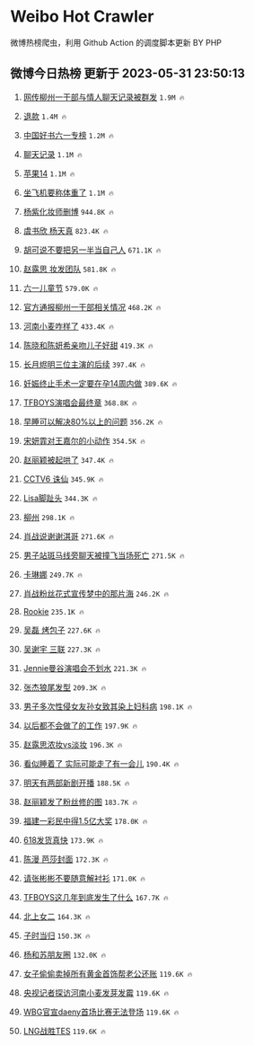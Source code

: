 # Weibo Hot Crawler 



微博热榜爬虫，利用 Github Action 的调度脚本更新 BY PHP 


## 微博今日热榜 更新于 2023-05-31 23:50:13 
1. [网传柳州一干部与情人聊天记录被群发](https://s.weibo.com/weibo?q=%23%E7%BD%91%E4%BC%A0%E6%9F%B3%E5%B7%9E%E4%B8%80%E5%B9%B2%E9%83%A8%E4%B8%8E%E6%83%85%E4%BA%BA%E8%81%8A%E5%A4%A9%E8%AE%B0%E5%BD%95%E8%A2%AB%E7%BE%A4%E5%8F%91%23&t=31&band_rank=1&Refer=top) `1.9M 🔥` 

1. [退款](https://s.weibo.com/weibo?q=%E9%80%80%E6%AC%BE&t=31&band_rank=2&Refer=top) `1.4M 🔥` 

1. [中国好书六一专榜](https://s.weibo.com/weibo?q=%23%E4%B8%AD%E5%9B%BD%E5%A5%BD%E4%B9%A6%E5%85%AD%E4%B8%80%E4%B8%93%E6%A6%9C%23&t=31&band_rank=3&Refer=top) `1.2M 🔥` 

1. [聊天记录](https://s.weibo.com/weibo?q=%E8%81%8A%E5%A4%A9%E8%AE%B0%E5%BD%95&t=31&band_rank=4&Refer=top) `1.1M 🔥` 

1. [苹果14](https://s.weibo.com/weibo?q=%E8%8B%B9%E6%9E%9C14&t=31&band_rank=5&Refer=top) `1.1M 🔥` 

1. [坐飞机要称体重了](https://s.weibo.com/weibo?q=%23%E5%9D%90%E9%A3%9E%E6%9C%BA%E8%A6%81%E7%A7%B0%E4%BD%93%E9%87%8D%E4%BA%86%23&t=31&band_rank=6&Refer=top) `1.1M 🔥` 

1. [杨紫化妆师删博](https://s.weibo.com/weibo?q=%23%E6%9D%A8%E7%B4%AB%E5%8C%96%E5%A6%86%E5%B8%88%E5%88%A0%E5%8D%9A%23&t=31&band_rank=7&Refer=top) `944.8K 🔥` 

1. [虞书欣 杨天真](https://s.weibo.com/weibo?q=%E8%99%9E%E4%B9%A6%E6%AC%A3%20%E6%9D%A8%E5%A4%A9%E7%9C%9F&t=31&band_rank=8&Refer=top) `823.4K 🔥` 

1. [胡可说不要把另一半当自己人](https://s.weibo.com/weibo?q=%23%E8%83%A1%E5%8F%AF%E8%AF%B4%E4%B8%8D%E8%A6%81%E6%8A%8A%E5%8F%A6%E4%B8%80%E5%8D%8A%E5%BD%93%E8%87%AA%E5%B7%B1%E4%BA%BA%23&t=31&band_rank=9&Refer=top) `671.1K 🔥` 

1. [赵露思 妆发团队](https://s.weibo.com/weibo?q=%E8%B5%B5%E9%9C%B2%E6%80%9D%20%E5%A6%86%E5%8F%91%E5%9B%A2%E9%98%9F&t=31&band_rank=10&Refer=top) `581.8K 🔥` 

1. [六一儿童节](https://s.weibo.com/weibo?q=%E5%85%AD%E4%B8%80%E5%84%BF%E7%AB%A5%E8%8A%82&t=31&band_rank=11&Refer=top) `579.0K 🔥` 

1. [官方通报柳州一干部相关情况](https://s.weibo.com/weibo?q=%23%E5%AE%98%E6%96%B9%E9%80%9A%E6%8A%A5%E6%9F%B3%E5%B7%9E%E4%B8%80%E5%B9%B2%E9%83%A8%E7%9B%B8%E5%85%B3%E6%83%85%E5%86%B5%23&t=31&band_rank=12&Refer=top) `468.2K 🔥` 

1. [河南小麦咋样了](https://s.weibo.com/weibo?q=%23%E6%B2%B3%E5%8D%97%E5%B0%8F%E9%BA%A6%E5%92%8B%E6%A0%B7%E4%BA%86%23&t=31&band_rank=13&Refer=top) `433.4K 🔥` 

1. [陈晓和陈妍希亲吻儿子好甜](https://s.weibo.com/weibo?q=%23%E9%99%88%E6%99%93%E5%92%8C%E9%99%88%E5%A6%8D%E5%B8%8C%E4%BA%B2%E5%90%BB%E5%84%BF%E5%AD%90%E5%A5%BD%E7%94%9C%23&t=31&band_rank=14&Refer=top) `419.3K 🔥` 

1. [长月烬明三位主演的后续](https://s.weibo.com/weibo?q=%23%E9%95%BF%E6%9C%88%E7%83%AC%E6%98%8E%E4%B8%89%E4%BD%8D%E4%B8%BB%E6%BC%94%E7%9A%84%E5%90%8E%E7%BB%AD%23&t=31&band_rank=15&Refer=top) `397.4K 🔥` 

1. [妊娠终止手术一定要在孕14周内做](https://s.weibo.com/weibo?q=%E5%A6%8A%E5%A8%A0%E7%BB%88%E6%AD%A2%E6%89%8B%E6%9C%AF%E4%B8%80%E5%AE%9A%E8%A6%81%E5%9C%A8%E5%AD%9514%E5%91%A8%E5%86%85%E5%81%9A&t=31&band_rank=16&Refer=top) `389.6K 🔥` 

1. [TFBOYS演唱会最终章](https://s.weibo.com/weibo?q=%23TFBOYS%E6%BC%94%E5%94%B1%E4%BC%9A%E6%9C%80%E7%BB%88%E7%AB%A0%23&t=31&band_rank=17&Refer=top) `368.8K 🔥` 

1. [早睡可以解决80%以上的问题](https://s.weibo.com/weibo?q=%E6%97%A9%E7%9D%A1%E5%8F%AF%E4%BB%A5%E8%A7%A3%E5%86%B380%25%E4%BB%A5%E4%B8%8A%E7%9A%84%E9%97%AE%E9%A2%98&t=31&band_rank=18&Refer=top) `356.2K 🔥` 

1. [宋妍霏对王嘉尔的小动作](https://s.weibo.com/weibo?q=%23%E5%AE%8B%E5%A6%8D%E9%9C%8F%E5%AF%B9%E7%8E%8B%E5%98%89%E5%B0%94%E7%9A%84%E5%B0%8F%E5%8A%A8%E4%BD%9C%23&t=31&band_rank=19&Refer=top) `354.5K 🔥` 

1. [赵丽颖被起哄了](https://s.weibo.com/weibo?q=%23%E8%B5%B5%E4%B8%BD%E9%A2%96%E8%A2%AB%E8%B5%B7%E5%93%84%E4%BA%86%23&t=31&band_rank=20&Refer=top) `347.4K 🔥` 

1. [CCTV6 诛仙](https://s.weibo.com/weibo?q=CCTV6%20%E8%AF%9B%E4%BB%99&t=31&band_rank=21&Refer=top) `345.9K 🔥` 

1. [Lisa脚趾头](https://s.weibo.com/weibo?q=%23Lisa%E8%84%9A%E8%B6%BE%E5%A4%B4%23&t=31&band_rank=22&Refer=top) `344.3K 🔥` 

1. [柳州](https://s.weibo.com/weibo?q=%E6%9F%B3%E5%B7%9E&t=31&band_rank=23&Refer=top) `298.1K 🔥` 

1. [肖战说谢谢淇哥](https://s.weibo.com/weibo?q=%23%E8%82%96%E6%88%98%E8%AF%B4%E8%B0%A2%E8%B0%A2%E6%B7%87%E5%93%A5%23&t=31&band_rank=24&Refer=top) `271.6K 🔥` 

1. [男子站斑马线旁聊天被撞飞当场死亡](https://s.weibo.com/weibo?q=%23%E7%94%B7%E5%AD%90%E7%AB%99%E6%96%91%E9%A9%AC%E7%BA%BF%E6%97%81%E8%81%8A%E5%A4%A9%E8%A2%AB%E6%92%9E%E9%A3%9E%E5%BD%93%E5%9C%BA%E6%AD%BB%E4%BA%A1%23&t=31&band_rank=25&Refer=top) `271.5K 🔥` 

1. [卡琳娜](https://s.weibo.com/weibo?q=%E5%8D%A1%E7%90%B3%E5%A8%9C&t=31&band_rank=26&Refer=top) `249.7K 🔥` 

1. [肖战粉丝花式宣传梦中的那片海](https://s.weibo.com/weibo?q=%23%E8%82%96%E6%88%98%E7%B2%89%E4%B8%9D%E8%8A%B1%E5%BC%8F%E5%AE%A3%E4%BC%A0%E6%A2%A6%E4%B8%AD%E7%9A%84%E9%82%A3%E7%89%87%E6%B5%B7%23&t=31&band_rank=27&Refer=top) `246.2K 🔥` 

1. [Rookie](https://s.weibo.com/weibo?q=Rookie&t=31&band_rank=28&Refer=top) `235.1K 🔥` 

1. [吴磊 烤包子](https://s.weibo.com/weibo?q=%E5%90%B4%E7%A3%8A%20%E7%83%A4%E5%8C%85%E5%AD%90&t=31&band_rank=29&Refer=top) `227.6K 🔥` 

1. [吴谢宇 三联](https://s.weibo.com/weibo?q=%E5%90%B4%E8%B0%A2%E5%AE%87%20%E4%B8%89%E8%81%94&t=31&band_rank=30&Refer=top) `227.3K 🔥` 

1. [Jennie曼谷演唱会不划水](https://s.weibo.com/weibo?q=%23Jennie%E6%9B%BC%E8%B0%B7%E6%BC%94%E5%94%B1%E4%BC%9A%E4%B8%8D%E5%88%92%E6%B0%B4%23&t=31&band_rank=31&Refer=top) `221.3K 🔥` 

1. [张杰狼尾发型](https://s.weibo.com/weibo?q=%23%E5%BC%A0%E6%9D%B0%E7%8B%BC%E5%B0%BE%E5%8F%91%E5%9E%8B%23&t=31&band_rank=32&Refer=top) `209.3K 🔥` 

1. [男子多次性侵女友孙女致其染上妇科病](https://s.weibo.com/weibo?q=%23%E7%94%B7%E5%AD%90%E5%A4%9A%E6%AC%A1%E6%80%A7%E4%BE%B5%E5%A5%B3%E5%8F%8B%E5%AD%99%E5%A5%B3%E8%87%B4%E5%85%B6%E6%9F%93%E4%B8%8A%E5%A6%87%E7%A7%91%E7%97%85%23&t=31&band_rank=33&Refer=top) `198.1K 🔥` 

1. [以后都不会做了的工作](https://s.weibo.com/weibo?q=%E4%BB%A5%E5%90%8E%E9%83%BD%E4%B8%8D%E4%BC%9A%E5%81%9A%E4%BA%86%E7%9A%84%E5%B7%A5%E4%BD%9C&t=31&band_rank=34&Refer=top) `197.9K 🔥` 

1. [赵露思浓妆vs淡妆](https://s.weibo.com/weibo?q=%23%E8%B5%B5%E9%9C%B2%E6%80%9D%E6%B5%93%E5%A6%86vs%E6%B7%A1%E5%A6%86%23&t=31&band_rank=35&Refer=top) `196.3K 🔥` 

1. [看似睡着了 实际可能走了有一会儿](https://s.weibo.com/weibo?q=%E7%9C%8B%E4%BC%BC%E7%9D%A1%E7%9D%80%E4%BA%86%20%E5%AE%9E%E9%99%85%E5%8F%AF%E8%83%BD%E8%B5%B0%E4%BA%86%E6%9C%89%E4%B8%80%E4%BC%9A%E5%84%BF&t=31&band_rank=36&Refer=top) `190.4K 🔥` 

1. [明天有两部新剧开播](https://s.weibo.com/weibo?q=%23%E6%98%8E%E5%A4%A9%E6%9C%89%E4%B8%A4%E9%83%A8%E6%96%B0%E5%89%A7%E5%BC%80%E6%92%AD%23&t=31&band_rank=37&Refer=top) `188.5K 🔥` 

1. [赵丽颖发了粉丝修的图](https://s.weibo.com/weibo?q=%23%E8%B5%B5%E4%B8%BD%E9%A2%96%E5%8F%91%E4%BA%86%E7%B2%89%E4%B8%9D%E4%BF%AE%E7%9A%84%E5%9B%BE%23&t=31&band_rank=38&Refer=top) `183.7K 🔥` 

1. [福建一彩民中得1.5亿大奖](https://s.weibo.com/weibo?q=%23%E7%A6%8F%E5%BB%BA%E4%B8%80%E5%BD%A9%E6%B0%91%E4%B8%AD%E5%BE%971.5%E4%BA%BF%E5%A4%A7%E5%A5%96%23&t=31&band_rank=39&Refer=top) `178.0K 🔥` 

1. [618发货真快](https://s.weibo.com/weibo?q=618%E5%8F%91%E8%B4%A7%E7%9C%9F%E5%BF%AB&t=31&band_rank=40&Refer=top) `173.9K 🔥` 

1. [陈漫 芭莎封面](https://s.weibo.com/weibo?q=%E9%99%88%E6%BC%AB%20%E8%8A%AD%E8%8E%8E%E5%B0%81%E9%9D%A2&t=31&band_rank=41&Refer=top) `172.3K 🔥` 

1. [请张彬彬不要随意解衬衫](https://s.weibo.com/weibo?q=%23%E8%AF%B7%E5%BC%A0%E5%BD%AC%E5%BD%AC%E4%B8%8D%E8%A6%81%E9%9A%8F%E6%84%8F%E8%A7%A3%E8%A1%AC%E8%A1%AB%23&t=31&band_rank=42&Refer=top) `171.0K 🔥` 

1. [TFBOYS这几年到底发生了什么](https://s.weibo.com/weibo?q=%23TFBOYS%E8%BF%99%E5%87%A0%E5%B9%B4%E5%88%B0%E5%BA%95%E5%8F%91%E7%94%9F%E4%BA%86%E4%BB%80%E4%B9%88%23&t=31&band_rank=43&Refer=top) `167.7K 🔥` 

1. [北上女二](https://s.weibo.com/weibo?q=%23%E5%8C%97%E4%B8%8A%E5%A5%B3%E4%BA%8C%23&t=31&band_rank=44&Refer=top) `164.3K 🔥` 

1. [子时当归](https://s.weibo.com/weibo?q=%E5%AD%90%E6%97%B6%E5%BD%93%E5%BD%92&t=31&band_rank=45&Refer=top) `150.3K 🔥` 

1. [杨和苏朋友圈](https://s.weibo.com/weibo?q=%E6%9D%A8%E5%92%8C%E8%8B%8F%E6%9C%8B%E5%8F%8B%E5%9C%88&t=31&band_rank=46&Refer=top) `132.0K 🔥` 

1. [女子偷偷卖掉所有黄金首饰帮老公还账](https://s.weibo.com/weibo?q=%23%E5%A5%B3%E5%AD%90%E5%81%B7%E5%81%B7%E5%8D%96%E6%8E%89%E6%89%80%E6%9C%89%E9%BB%84%E9%87%91%E9%A6%96%E9%A5%B0%E5%B8%AE%E8%80%81%E5%85%AC%E8%BF%98%E8%B4%A6%23&t=31&band_rank=47&Refer=top) `119.6K 🔥` 

1. [央视记者探访河南小麦发芽发霉](https://s.weibo.com/weibo?q=%E5%A4%AE%E8%A7%86%E8%AE%B0%E8%80%85%E6%8E%A2%E8%AE%BF%E6%B2%B3%E5%8D%97%E5%B0%8F%E9%BA%A6%E5%8F%91%E8%8A%BD%E5%8F%91%E9%9C%89&t=31&band_rank=48&Refer=top) `119.6K 🔥` 

1. [WBG官宣daeny首场比赛无法登场](https://s.weibo.com/weibo?q=%23WBG%E5%AE%98%E5%AE%A3daeny%E9%A6%96%E5%9C%BA%E6%AF%94%E8%B5%9B%E6%97%A0%E6%B3%95%E7%99%BB%E5%9C%BA%23&t=31&band_rank=49&Refer=top) `119.6K 🔥` 

1. [LNG战胜TES](https://s.weibo.com/weibo?q=%23LNG%E6%88%98%E8%83%9CTES%23&t=31&band_rank=50&Refer=top) `119.6K 🔥` 

